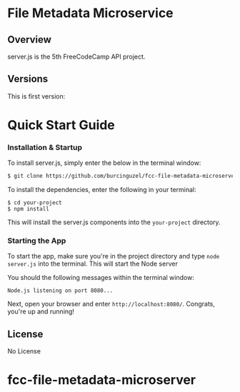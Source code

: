 
# File Metadata Microservice

## Overview

server.js is the 5th FreeCodeCamp API project.
## Versions

This is first version:

# Quick Start Guide


### Installation & Startup

To install server.js, simply enter the below in the terminal window:

```bash
$ git clone https://github.com/burcinguzel/fcc-file-metadata-microserver.git
```

To install the dependencies, enter the following in your terminal:

```
$ cd your-project
$ npm install
```

This will install the server.js components into the `your-project` directory.



### Starting the App

To start the app, make sure you're in the project directory and type `node server.js` into the terminal. This will start the Node server 

You should the following messages within the terminal window:

```
Node.js listening on port 8080...
```

Next, open your browser and enter `http://localhost:8080/`. Congrats, you're up and running!


## License

No License
# fcc-file-metadata-microserver
